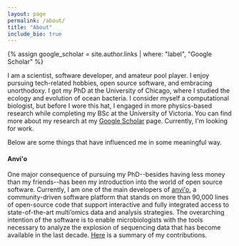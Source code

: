 ```yaml
---
layout: page
permalink: /about/
title: "About"
include_bio: true
---
```


{% assign google_scholar = site.author.links | where: "label", "Google Scholar" %}

I am a scientist, software developer, and amateur pool player. I enjoy pursuing tech-related hobbies, open source software, and embracing unorthodoxy. I got my PhD at the University of Chicago, where I studied the ecology and evolution of ocean bacteria. I consider myself a computational biologist, but before I wore this hat, I engaged in more physics-based research while completing my BSc at the University of Victoria. You can find more about my research at my [Google Scholar](https://scholar.google.com/citations?user=WxWOLg0AAAAJ&hl=en) page. Currently, I'm looking for work.

Below are some things that have influenced me in some meaningful way.

#### Anvi'o

One major consequence of pursuing my PhD--besides having less money than my friends--has been my introduction into the world of open source software. Currently, I am one of the main developers of [anvi'o](https://anvio.org), a community-driven software platform that stands on more than 90,000 lines of open-source code that support interactive and fully integrated access to state-of-the-art multi’omics data and analysis strategies. The overarching intention of the software is to enable microbiologists with the tools necessary to analyze the explosion of sequencing data that has become available in the last decade. [Here](https://anvio.org/people/ekiefl) is a summary of my contributions.
